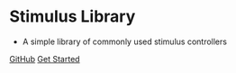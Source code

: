 # Stimulus Library

- A simple library of commonly used stimulus controllers

[GitHub](https://github.com/Sub-Xaero/stimulus-library)
[Get Started](#stimulus-library)

